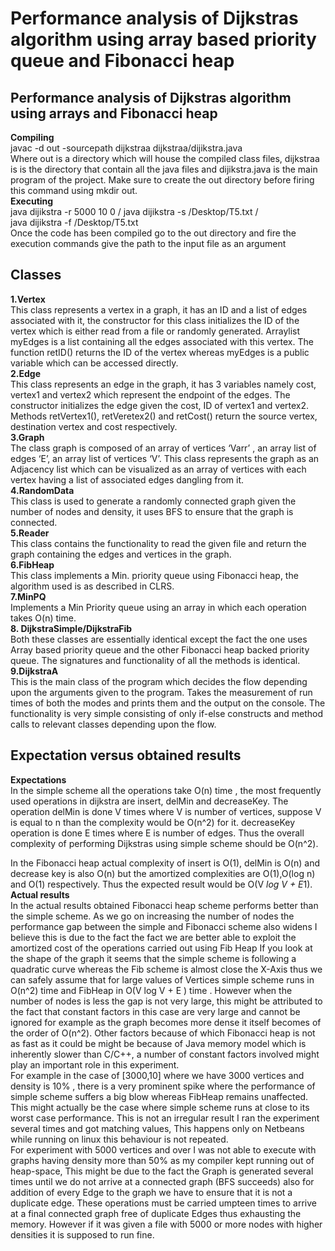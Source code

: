 # Performance analysis of Dijkstras algorithm using array based priority queue and Fibonacci heap  

## Performance analysis of Dijkstras algorithm using arrays and Fibonacci heap  
**Compiling**   
javac -d out -sourcepath dijkstraa dijkstraa/dijikstra.java  
Where out is a directory which will house the compiled class files, dijkstraa is is the directory that contain all the java files and dijikstra.java is the main program of the project. Make sure to create the out directory before firing this command using mkdir out.  
**Executing**   
java dijikstra -r 5000 10 0 / java dijikstra -s /Desktop/T5.txt /  
java dijikstra -f /Desktop/T5.txt  
Once the code has been compiled go to the out directory and fire the execution commands give the path to the input file as an argument  
## Classes  
**1.Vertex**  
This class represents a vertex in a graph, it has an ID and a list of edges associated with it, the constructor for this class initializes the ID of the vertex which is either read from a file or randomly generated. Arraylist myEdges is a list containing all the edges associated with this vertex. The function retID() returns the ID of the vertex whereas myEdges is a public variable which can be accessed directly.  
**2.Edge**  
This class represents an edge in the graph, it has 3 variables namely cost, vertex1 and vertex2 which represent the endpoint of the edges. The constructor initializes the edge given the cost, ID of vertex1 and vertex2. Methods retVertex1(), retVeretex2() and retCost() return the source vertex, destination vertex and cost respectively.  
**3.Graph**  
The class graph is composed of an array of vertices ‘Varr’ , an array list of edges ‘E’, an array list of vertices ‘V’. This class represents the graph as an Adjacency list which can be visualized as an array of vertices with each vertex having a list of associated edges dangling from it.   
**4.RandomData**  
This class is used to generate a randomly connected graph given the number of nodes and density, it uses BFS to ensure that the graph is connected.   
**5.Reader**  
This class contains the functionality to read the given file and return the graph containing the edges and vertices in the graph.  
**6.FibHeap**  
This class implements a Min. priority queue using Fibonacci heap, the algorithm used is as described in CLRS.  
**7.MinPQ**  
Implements a Min Priority queue using an array in which each operation takes O(n) time.  
**8. DijkstraSimple/DijkstraFib**  
Both these classes are essentially identical except the fact the one uses Array based priority queue and the other Fibonacci heap backed priority queue. The signatures and functionality of all the methods is identical.  
**9.DijkstraA**  
This is the main class of the program which decides the flow depending upon the arguments given to the program. Takes the measurement of run times of both the modes and prints them and the output on the console. The functionality is very simple consisting of only if-else constructs and method calls to relevant classes depending upon the flow.  

## Expectation versus obtained results  
**Expectations**  
In the simple scheme all the operations take O(n) time , the most frequently used operations in dijkstra are insert, delMin and decreaseKey. The operation delMin is done V times where V is number of vertices, suppose V is equal to n than the complexity would be O(n^2) for it. decreaseKey operation is done E times where E is number of edges. Thus the overall complexity of performing Dijkstras using simple scheme should be O(n^2).  

In the Fibonacci heap actual complexity of insert is O(1), delMin is O(n) and decrease key is also O(n) but the amortized complexities are O(1),O(log n) and O(1) respectively. Thus the expected result would be O(V *log V + E*1).  
**Actual results**  
In the actual results obtained Fibonacci heap scheme performs better than the simple scheme. As we go on increasing the number of nodes the performance gap between the simple and Fibonacci scheme also widens I believe this is due to the fact the fact we are better able to exploit the amortized cost of the operations carried out using Fib Heap If you look at the shape of the graph it seems that the simple scheme is following a quadratic curve whereas the Fib scheme is almost close the X-Axis thus we can safely assume that for large values of Vertices simple scheme runs in O(n^2) time and FibHeap in O(V log V + E ) time . However when the number of nodes is less the gap is not very large, this might be attributed to the fact that constant factors in this case are very large and cannot be ignored for example as the graph becomes more dense it itself becomes of the order of O(n^2). Other factors because of which Fibonacci heap is not as fast as it could be might be because of Java memory model which is inherently slower than C/C++, a number of constant factors involved might play an important role in this experiment.  
For example in the case of [3000,10] where we have 3000 vertices and density is 10% , there is a very prominent spike where the performance of simple scheme suffers a big blow whereas FibHeap remains unaffected. This might actually be the case where simple scheme runs at close to its worst case performance. This is not an irregular result I ran the experiment several times and got matching values, This happens only on Netbeans while running on linux this behaviour is not repeated.  
For experiment with 5000 vertices and over I was not able to execute with graphs having density more than 50% as my compiler kept running out of heap-space, This might be due to the fact the Graph is generated several times until we do not arrive at a connected graph (BFS succeeds) also for addition of every Edge to the graph we have to ensure that it is not a duplicate edge. These operations must be carried umpteen times to arrive at a final connected graph free of duplicate Edges thus exhausting the memory. However if it was given a file with 5000 or more nodes with higher densities it is supposed to run fine.
